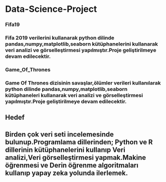 # Data-Science-Project



<h3>Fifa19<h3/>

Fifa 2019 verilerini kullanarak python dilinde pandas,numpy,matplotlib,seaborn kütüphanelerini kullanarak veri analizi ve görselleştirmesi yapılmıştır.Proje geliştirilmeye devam edilecektir.

<h3>Game_Of_Thrones<h3/>

Game Of Thrones dizisinin savaşlar,ölümler verileri kullanılarak python dilinde pandas,numpy,matplotlib,seaborn kütüphaneleri kullanarak veri analizi ve görselleştirmesi yapılmıştır.Proje geliştirilmeye devam edilecektir.



<h2>Hedef<h2/>

Birden çok veri seti incelemesinde bulunup.Programlama dillerinden; Python ve R dillerinin kütüphanelerini kullanıp Veri analizi,Veri görselleştirmesi yapmak.Makine öğrenmesi ve Derin öğrenme algoritmaları kullanıp yapay zeka yolunda ilerlemek.
